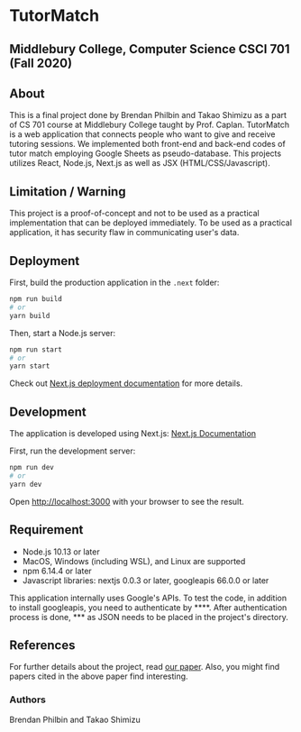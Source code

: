 # TutorMatch
## Middlebury College, Computer Science CSCI 701 (Fall 2020)

## About
This is a final project done by Brendan Philbin and Takao Shimizu as a part of
CS 701 course at Middlebury College taught by Prof. Caplan.
TutorMatch is a web application that connects people who want to give and receive tutoring sessions.
We implemented both front-end and back-end codes of tutor match employing Google Sheets as pseudo-database.
This projects utilizes React, Node.js, Next.js as well as JSX (HTML/CSS/Javascript).

## Limitation / Warning
This project is a proof-of-concept and not to be used as a practical implementation that can be deployed immediately.
To be used as a practical application, it has security flaw in communicating user's data.

## Deployment
First, build the production application in the `.next` folder:

```bash
npm run build
# or
yarn build
```

Then, start a Node.js server:

```bash
npm run start
# or
yarn start
```

Check out  [Next.js deployment documentation](https://nextjs.org/docs/deployment) for more details.

## Development
The application is developed using Next.js: [Next.js Documentation](https://nextjs.org/docs)

First, run the development server:

```bash
npm run dev
# or
yarn dev
```

Open [http://localhost:3000](http://localhost:3000) with your browser to see the result.

## Requirement
- Node.js 10.13 or later
- MacOS, Windows (including WSL), and Linux are supported
- npm 6.14.4 or later
- Javascript libraries: nextjs 0.0.3 or later, googleapis 66.0.0 or later

This application internally uses Google's APIs.
To test the code, in addition to install googleapis, you need to authenticate by ****.
After authentication process is done, *** as JSON needs to be placed in the project's directory.

## References
For further details about the project, read [our paper](https://drive.google.com/file/d/1EjeS-svQTcnx9OwUNhfWlnzviXpFGXyr/view?usp=sharing).
Also, you might find papers cited in the above paper find interesting.

### Authors
Brendan Philbin and Takao Shimizu
